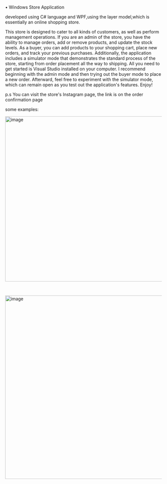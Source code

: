 • Windows Store Application

developed using C# language and WPF,using the layer model,which is essentially an online shopping store.

This store is designed to cater to all kinds of customers, as well as perform management operations.
If you are an admin of the store, you have the ability to manage orders, add or remove products, and update the stock levels.
As a buyer, you can add products to your shopping cart, place new orders, and track your previous purchases. Additionally, 
the application includes a simulator mode that demonstrates the standard process of the store, starting from order placement all the way to shipping.
All you need to get started is Visual Studio installed on your computer. 
I recommend beginning with the admin mode and then trying out the buyer mode to place a new order. 
Afterward, feel free to experiment with the simulator mode, which can remain open as you test out the application's features.
Enjoy!

p.s
You can visit the store's Instagram page, the link is on the order confirmation page

some examples:







<img width="530" alt="image" src="https://github.com/Michal2232/dotNet/assets/116974985/33700ca7-aad0-4647-ab0f-4e2e6b4df852">

‏






<img width="589" alt="image" src="https://github.com/Michal2232/dotNet/assets/116974985/54e610d1-7695-4271-a926-94e0967ff005">

‏


